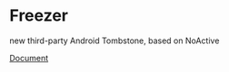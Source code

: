 # Freezer
new third-party Android Tombstone, based on NoActive

[Document](https://freezer.sakion.top/)
